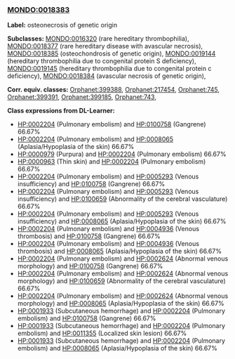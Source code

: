 
### [MONDO:0018383](http://purl.obolibrary.org/obo/MONDO_0018383)
**Label:** osteonecrosis of genetic origin

**Subclasses:** [MONDO:0016320](http://purl.obolibrary.org/obo/MONDO_0016320) (rare hereditary thrombophilia), [MONDO:0018377](http://purl.obolibrary.org/obo/MONDO_0018377) (rare hereditary disease with avascular necrosis), [MONDO:0018385](http://purl.obolibrary.org/obo/MONDO_0018385) (osteochondrosis of genetic origin), [MONDO:0019144](http://purl.obolibrary.org/obo/MONDO_0019144) (hereditary thrombophilia due to congenital protein S deficiency), [MONDO:0019145](http://purl.obolibrary.org/obo/MONDO_0019145) (hereditary thrombophilia due to congenital protein c deficiency), [MONDO:0018384](http://purl.obolibrary.org/obo/MONDO_0018384) (avascular necrosis of genetic origin), 

**Corr. equiv. classes:** [Orphanet:399388](http://www.orpha.net/ORDO/Orphanet_399388), [Orphanet:217454](http://www.orpha.net/ORDO/Orphanet_217454), [Orphanet:745](http://www.orpha.net/ORDO/Orphanet_745), [Orphanet:399391](http://www.orpha.net/ORDO/Orphanet_399391), [Orphanet:399185](http://www.orpha.net/ORDO/Orphanet_399185), [Orphanet:743](http://www.orpha.net/ORDO/Orphanet_743), 

**Class expressions from DL-Learner:**

- [HP:0002204](http://purl.obolibrary.org/obo/HP_0002204) (Pulmonary embolism) and [HP:0100758](http://purl.obolibrary.org/obo/HP_0100758) (Gangrene) 66.67%
- [HP:0002204](http://purl.obolibrary.org/obo/HP_0002204) (Pulmonary embolism) and [HP:0008065](http://purl.obolibrary.org/obo/HP_0008065) (Aplasia/Hypoplasia of the skin) 66.67%
- [HP:0000979](http://purl.obolibrary.org/obo/HP_0000979) (Purpura) and [HP:0002204](http://purl.obolibrary.org/obo/HP_0002204) (Pulmonary embolism) 66.67%
- [HP:0000963](http://purl.obolibrary.org/obo/HP_0000963) (Thin skin) and [HP:0002204](http://purl.obolibrary.org/obo/HP_0002204) (Pulmonary embolism) 66.67%
- [HP:0002204](http://purl.obolibrary.org/obo/HP_0002204) (Pulmonary embolism) and [HP:0005293](http://purl.obolibrary.org/obo/HP_0005293) (Venous insufficiency) and [HP:0100758](http://purl.obolibrary.org/obo/HP_0100758) (Gangrene) 66.67%
- [HP:0002204](http://purl.obolibrary.org/obo/HP_0002204) (Pulmonary embolism) and [HP:0005293](http://purl.obolibrary.org/obo/HP_0005293) (Venous insufficiency) and [HP:0100659](http://purl.obolibrary.org/obo/HP_0100659) (Abnormality of the cerebral vasculature) 66.67%
- [HP:0002204](http://purl.obolibrary.org/obo/HP_0002204) (Pulmonary embolism) and [HP:0005293](http://purl.obolibrary.org/obo/HP_0005293) (Venous insufficiency) and [HP:0008065](http://purl.obolibrary.org/obo/HP_0008065) (Aplasia/Hypoplasia of the skin) 66.67%
- [HP:0002204](http://purl.obolibrary.org/obo/HP_0002204) (Pulmonary embolism) and [HP:0004936](http://purl.obolibrary.org/obo/HP_0004936) (Venous thrombosis) and [HP:0100758](http://purl.obolibrary.org/obo/HP_0100758) (Gangrene) 66.67%
- [HP:0002204](http://purl.obolibrary.org/obo/HP_0002204) (Pulmonary embolism) and [HP:0004936](http://purl.obolibrary.org/obo/HP_0004936) (Venous thrombosis) and [HP:0008065](http://purl.obolibrary.org/obo/HP_0008065) (Aplasia/Hypoplasia of the skin) 66.67%
- [HP:0002204](http://purl.obolibrary.org/obo/HP_0002204) (Pulmonary embolism) and [HP:0002624](http://purl.obolibrary.org/obo/HP_0002624) (Abnormal venous morphology) and [HP:0100758](http://purl.obolibrary.org/obo/HP_0100758) (Gangrene) 66.67%
- [HP:0002204](http://purl.obolibrary.org/obo/HP_0002204) (Pulmonary embolism) and [HP:0002624](http://purl.obolibrary.org/obo/HP_0002624) (Abnormal venous morphology) and [HP:0100659](http://purl.obolibrary.org/obo/HP_0100659) (Abnormality of the cerebral vasculature) 66.67%
- [HP:0002204](http://purl.obolibrary.org/obo/HP_0002204) (Pulmonary embolism) and [HP:0002624](http://purl.obolibrary.org/obo/HP_0002624) (Abnormal venous morphology) and [HP:0008065](http://purl.obolibrary.org/obo/HP_0008065) (Aplasia/Hypoplasia of the skin) 66.67%
- [HP:0001933](http://purl.obolibrary.org/obo/HP_0001933) (Subcutaneous hemorrhage) and [HP:0002204](http://purl.obolibrary.org/obo/HP_0002204) (Pulmonary embolism) and [HP:0100758](http://purl.obolibrary.org/obo/HP_0100758) (Gangrene) 66.67%
- [HP:0001933](http://purl.obolibrary.org/obo/HP_0001933) (Subcutaneous hemorrhage) and [HP:0002204](http://purl.obolibrary.org/obo/HP_0002204) (Pulmonary embolism) and [HP:0011355](http://purl.obolibrary.org/obo/HP_0011355) (Localized skin lesion) 66.67%
- [HP:0001933](http://purl.obolibrary.org/obo/HP_0001933) (Subcutaneous hemorrhage) and [HP:0002204](http://purl.obolibrary.org/obo/HP_0002204) (Pulmonary embolism) and [HP:0008065](http://purl.obolibrary.org/obo/HP_0008065) (Aplasia/Hypoplasia of the skin) 66.67%


